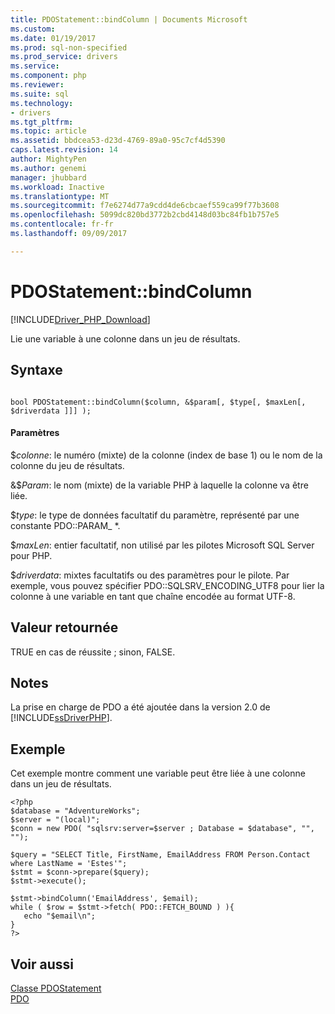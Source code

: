 ```yaml
---
title: PDOStatement::bindColumn | Documents Microsoft
ms.custom: 
ms.date: 01/19/2017
ms.prod: sql-non-specified
ms.prod_service: drivers
ms.service: 
ms.component: php
ms.reviewer: 
ms.suite: sql
ms.technology:
- drivers
ms.tgt_pltfrm: 
ms.topic: article
ms.assetid: bbdcea53-d23d-4769-89a0-95c7cf4d5390
caps.latest.revision: 14
author: MightyPen
ms.author: genemi
manager: jhubbard
ms.workload: Inactive
ms.translationtype: MT
ms.sourcegitcommit: f7e6274d77a9cdd4de6cbcaef559ca99f77b3608
ms.openlocfilehash: 5099dc820bd3772b2cbd4148d03bc84fb1b757e5
ms.contentlocale: fr-fr
ms.lasthandoff: 09/09/2017

---
```

# <a name="pdostatementbindcolumn"></a>PDOStatement::bindColumn
[!INCLUDE[Driver_PHP_Download](../../includes/driver_php_download.md)]

Lie une variable à une colonne dans un jeu de résultats.  
  
## <a name="syntax"></a>Syntaxe  
  
```  
  
bool PDOStatement::bindColumn($column, &$param[, $type[, $maxLen[, $driverdata ]]] );  
```  
  
#### <a name="parameters"></a>Paramètres  
$*colonne*: le numéro (mixte) de la colonne (index de base 1) ou le nom de la colonne du jeu de résultats.  
  
&$*Param*: le nom (mixte) de la variable PHP à laquelle la colonne va être liée.  
  
$*type*: le type de données facultatif du paramètre, représenté par une constante PDO::PARAM_ *.  
  
$*maxLen*: entier facultatif, non utilisé par les pilotes Microsoft SQL Server pour PHP.  
  
$*driverdata*: mixtes facultatifs ou des paramètres pour le pilote. Par exemple, vous pouvez spécifier PDO::SQLSRV_ENCODING_UTF8 pour lier la colonne à une variable en tant que chaîne encodée au format UTF-8.  
  
## <a name="return-value"></a>Valeur retournée  
TRUE en cas de réussite ; sinon, FALSE.  
  
## <a name="remarks"></a>Notes  
La prise en charge de PDO a été ajoutée dans la version 2.0 de [!INCLUDE[ssDriverPHP](../../includes/ssdriverphp_md.md)].  
  
## <a name="example"></a>Exemple  
Cet exemple montre comment une variable peut être liée à une colonne dans un jeu de résultats.  
  
```  
<?php  
$database = "AdventureWorks";  
$server = "(local)";  
$conn = new PDO( "sqlsrv:server=$server ; Database = $database", "", "");  
  
$query = "SELECT Title, FirstName, EmailAddress FROM Person.Contact where LastName = 'Estes'";  
$stmt = $conn->prepare($query);  
$stmt->execute();  
  
$stmt->bindColumn('EmailAddress', $email);  
while ( $row = $stmt->fetch( PDO::FETCH_BOUND ) ){  
   echo "$email\n";  
}  
?>  
```  
  
## <a name="see-also"></a>Voir aussi  
[Classe PDOStatement](../../connect/php/pdostatement-class.md)  
[PDO](http://go.microsoft.com/fwlink/?LinkID=187441)  
  

